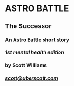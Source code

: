 # ASTRO BATTLE
## The Successor
### An Astro Battle short story

### *1st mental health edition*

### by Scott Williams

### [*scott@uberscott.com*](mailto:scott@uberscott.com)

